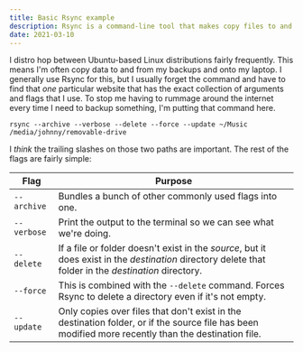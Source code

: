 ```yaml
---
title: Basic Rsync example
description: Rsync is a command-line tool that makes copy files to and from a remote server super easy. It's also great for keeping backup folders and external drive in sync with each other.
date: 2021-03-10
---
```


I distro hop between Ubuntu-based Linux distributions fairly frequently. This means I'm often copy data to and from my backups and onto my laptop. I generally use Rsync for this, but I usually forget the command and have to find that _one_ particular website that has the exact collection of arguments and flags that I use. To stop me having to rummage around the internet every time I need to backup something, I'm putting that command here.

```shell
rsync --archive --verbose --delete --force --update ~/Music /media/johnny/removable-drive
```

I _think_ the trailing slashes on those two paths are important. The rest of the flags are fairly simple:

| Flag | Purpose |
| --- | --- |
| `--archive` | Bundles a bunch of other commonly used flags into one. |
| `--verbose` | Print the output to the terminal so we can see what we're doing. |
| `--delete` | If a file or folder doesn't exist in the _source_, but it does exist in the _destination_ directory delete that folder in the _destination_ directory. |
| `--force` | This is combined with the `--delete` command. Forces Rsync to delete a directory even if it's not empty. | 
| `--update` | Only copies over files that don't exist in the destination folder, or if the source file has been modified more recently than the destination file. |

